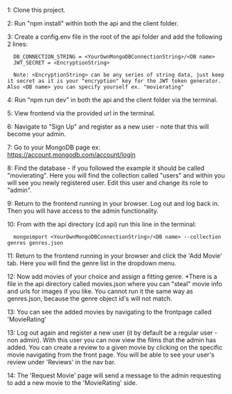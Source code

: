 1: Clone this project.

2: Run "npm install" within both the api and the client folder.

3: Create a config.env file in the root of the api folder and add the following 2 lines:

      DB_CONNECTION_STRING = <YourOwnMongoDBConnectionString>/<DB name>
      JWT_SECRET = <EncryptionString>

      Note: <EncryptionString> can be any series of string data, just keep it secret as it is your "encryption" key for the JWT token generator. Also <DB name> you can specify yourself ex. "movierating"

4: Run "npm run dev" in both the api and the client folder via the terminal.

5: View frontend via the provided url in the terminal.

6: Navigate to "Sign Up" and register as a new user - note that this will become your admin.

7: Go to your MongoDB page ex: https://account.mongodb.com/account/login

8: Find the database - if you followed the example it should be called "movierating". Here you will find the collection called "users" and within you will see you newly registered user. Edit this user and change its role to "admin".

9: Return to the frontend running in your browser. Log out and log back in. Then you will have access to the admin functionality.

10: From with the api directory (cd api) run this line in the terminal:

      mongoimport <YourOwnMongoDBConnectionString>/<DB name> --collection genres genres.json

11: Return to the frontend running in your browser and click the 'Add Movie' tab. Here you will find the genre list in the dropdown menu.

12: Now add movies of your choice and assign a fitting genre. *There is a file in the api directory called movies.json where you can "steal" movie info and urls for images if you like. You cannot run it the same way as genres.json, because the genre object id's will not match.

13: You can see the added movies by navigating to the frontpage called 'MovieRating'

13: Log out again and register a new user (it by default be a regular user - non admin). With this user you can now view the films that the admin has added. You can create a review to a given movie by clicking on the specific movie navigating from the front page. You will be able to see your user's review under 'Reviews' in the nav bar. 

14: The 'Request Movie' page will send a message to the admin requesting to add a new movie to the 'MovieRating' side.
